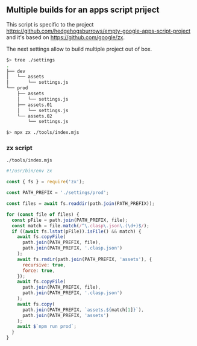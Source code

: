 ## Multiple builds for an apps script priject

This script is specific to the project https://github.com/hedgehogsburrows/empty-google-apps-script-project and it's based on https://github.com/google/zx.

The next settings allow to build multiple project out of box.

```sh
$> tree ./settings
.
├── dev
│   └── assets
│       └── settings.js
└── prod
    ├── assets
    │   └── settings.js
    ├── assets.01
    │   └── settings.js
    └── assets.02
        └── settings.js
```

```sh
$> npx zx ./tools/index.mjs

```

### zx script

`./tools/index.mjs`

```js
#!/usr/bin/env zx

const { fs } = require('zx');

const PATH_PREFIX = './settings/prod';

const files = await fs.readdir(path.join(PATH_PREFIX));

for (const file of files) {
  const pFile = path.join(PATH_PREFIX, file);
  const match = file.match(/^\.clasp\.json\.(\d+)$/);
  if ((await fs.lstat(pFile)).isFile() && match) {
    await fs.copyFile(
      path.join(PATH_PREFIX, file),
      path.join(PATH_PREFIX, '.clasp.json')
    );
    await fs.rmdir(path.join(PATH_PREFIX, 'assets'), {
      recursive: true,
      force: true,
    });
    await fs.copyFile(
      path.join(PATH_PREFIX, file),
      path.join(PATH_PREFIX, '.clasp.json')
    );
    await fs.copy(
      path.join(PATH_PREFIX, `assets.${match[1]}`),
      path.join(PATH_PREFIX, 'assets')
    );
    await $`npm run prod`;
  }
}
```